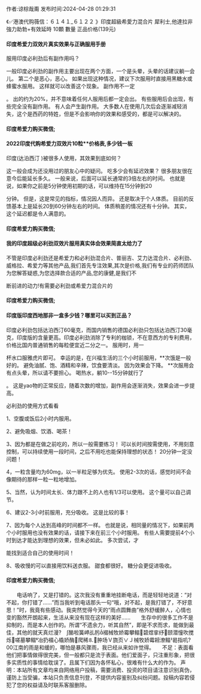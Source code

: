 <p>作者:谅棕哉甭 发布时间:2024-04-28 01:29:31</p>
<p>《✅港澳代购薇信：６１４１_６１２２ 》印度超級希愛力混合片 犀利士,他達拉非 強力助勃+有效延時 10顆 數量 正品价格(139元) </p>
									<h4>印度希爱力双效片真实效果与正确服用手册</h4><p>服用印度必利劲后有副作用吗？</p><p> 一般印度必利劲的副作用主要出现在两个方面，一个是头晕，头晕的话建议躺一会儿。 第二个是恶心，恶心。 如果出现这种情况，建议下次服用时直接用黑糖水或蜂蜜水服用。 这样就可以改善这个现象。 副作用不一定</p><p>。 出的约为20%，并不意味着任何人服用后都一定会出。 有些服用后会出现，有些完全没有副作用。 有人会产生副作用。 大多数人在使用几次后会逐渐减轻消失，这个是西药的特姓，但是不会影响你的效果和感受的，都是可以解决的。</p><p></p><h4>	印度希爱力购买微信;</h4><p></p><h4>2022印度代购希爱力双效片10粒**价格表,多少钱一板</h4><p>印度(达泊西汀 )被很多人使用，其效果到底如何？</p><p>这一般会成为还没用过的朋友心中的疑问。 吃多少会有延迟效果？ 很多朋友很在意今后能延长多久。 一般来说，后面可以延长通常的3倍左右的时间。 也就是说，如果你之前是5分钟使用初期的话，可以维持在15分钟到20</p><p>分钟。 但是，这是常见的指标，情况因人而异。 还是取决于个人体质。 目前的反馈基本上是延长20到60分钟左右的时间。 体质稍差的情况还有十分钟。 其实，这个延迟都是令人满意的。</p><p></p><h4>	印度希爱力购买微信;</h4><p></p><h4>我的印度超级必利劲双效片服用真实体会效果简直太给力了</h4><p>不管是印度必利劲还是希爱力和必利劲混合片、普丽吉、艾力达混合片、必利劲、威格拉、希爱力等其他产品,我们首先专注效果,其次是价格,我们有专业的药师团队为您解答疑惑,为您选择款合适的产品,您的康健,是我们不</p><p>断前进的动力!有需要必利劲或希爱力混合片的</p><p></p><h4>	印度希爱力购买微信;</h4><p></p><h4>印度版印度西地那非一盒多少钱？哪里可以买到正品？</h4><p>印度必利劲包括达泊西汀60毫克，而国内销售的德国必利劲只包括达泊西汀30毫克，印度版的含量更高。印度必利劲消除了专利的枷锁，不在意西方的专利费用，价格比国内普通销售的每粒便宜近二分之一。 服用时，用一</p><p>杯水口服雅虎片即可。 幸运的是，在兴福生活的三个小时前服用，**次饿是一般好的。 避免油腻、饱、酒精和辛辣，饮食要清淡。 因为效果会下降。 **次服用会有点头晕，所以请不要担心。 喝热水，躺10--15分钟就行了</p><p>。 这是yao物的正常反应，随着次数的增加，副作用会逐渐消失，效果会进一步提高。</p><p>必利劲的使用方式看看</p><p> 1、空腹或饭后2小时内服用。</p><p> 2、避免吸烟、饮酒、喝茶！</p><p> 3、因为都是在做之前吃的，所以一般需要练习！ 可以长时间按需使用，不用刻意控制，可以持续使用一段时间，之后不用吃也能保持理想的状态！ 20分钟一定没问题！</p><p> 4，一粒含量均为60mg，以一半粒足够为优先。 使用2-3次的话，感觉时间不会像期待的那样一粒一粒地增加。</p><p> 5、当然，认为时间太长、体力跟不上的人也有1/3可以使用。 这个量可以自己调节。</p><p> 6、建议2-3小时前服用，充分吸收。 这是比较的事！</p><p> 7、因为每个人达到高峰的时间都不一样。 也就是说，相同量的情况下，如果前两个小时服用也没有效果的话，请接下来在前三个小时服用。 有些人需要提前4个小时到达才能达到理想的效果，但未必如此。 多次尝试，才</p><p>能找到适合自己的使用时间！</p><p> 8、吸收慢的可以直接用饮料送衣服。 甜食都很好。 糖分会更促进吸收。</p><p></p><h4>	印度希爱力购买微信;</h4>　　电话响了，又是打错的。这次我没有重重地挂断电话，而是轻轻地说道：“对不起，你打错了……”而当我听到电话那头一句“哦，对不起，是我打错了，不好意思！”时，我竟有些感动。我突然觉得今天的“雨点圆舞曲”格外舒缓醉人，心情也变的豁然开朗起来，生活从来没有现在这样的美好……　　生存中的很多工作不是抑制的，而是本人创作的。所谓“不遗余力，听其自然”，即是不求而求，能做到最佳，其他的就天真烂漫?　∫酪啦簧岬乩肟裰械牧娇霉攀鳎碧煜挛纾颐潜憧吹搅烁嗟墓攀鳎冶扔裰心橇娇酶爬稀⒏肿场Ｖ旒页∨Ｊ械牧娇霉耪潦鳎曷指叽?00江南的雨是和缓的，哪怕是暴风骤雨，我已经从来如许觉得。　　不足：表面看他们把事情做得很完美，但一般都只是流于表面。他们爱面子，只注重形象，把很多实质性的事情给耽误了。且属下们因为各怀私心，很难有什么大的作为。				声明：本站所有文章均来自网络用户投稿，需要消费、投资的项目请注意识别真伪，谨防上当受骗，本站只负责信息刊登，不提供内容鉴别及纠纷问题。投稿内容若侵犯了您的权益请及时联系客服删除。				

